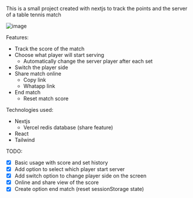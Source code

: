 This is a small project created with nextjs to track the points and the server of a table tennis match

![image](https://github.com/paulori22/table-tennis-score/assets/20663434/70bf8b97-ec19-4996-9bec-e65cb60914d9)

Features:

- Track the score of the match
- Choose what player will start serving
  - Automatically change the server player after each set
- Switch the player side
- Share match online
  - Copy link
  - Whatapp link
- End match
  - Reset match score

Technologies used:

- Nextjs
  - Vercel redis database (share feature)
- React
- Tailwind

TODO:

- [x] Basic usage with score and set history
- [x] Add option to select which player start server
- [x] Add switch option to change player side on the screen
- [x] Online and share view of the score
- [x] Create option end match (reset sessionStorage state)
